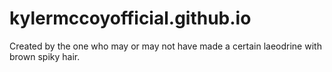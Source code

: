 # kylermccoyofficial.github.io
Created by the one who may or may not have made a certain laeodrine with brown spiky hair.
